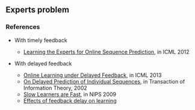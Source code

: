 ## Experts problem

### References
  - With timely feedback
    - [Learning the Experts for Online Sequence Prediction](http://icml.cc/2012/papers/471.pdf), in ICML 2012

  - With delayed feedback
    - [Online Learning under Delayed Feedback](https://www.ualberta.ca/~szepesva/papers/DelayedOnlineLearning.pdf), in ICML 2013
    - [On Delayed Prediction of Individual Sequences](http://ieeexplore.ieee.org/stamp/stamp.jsp?arnumber=1013136), in Transaction of Information Theory, 2002
    - [Slow Learners are Fast](http://alex.smola.org/papers/2009/LanSmoZin09.pdf), in NIPS 2009
    - [Effects of feedback delay on learning](http://jsterman.scripts.mit.edu/docs/Sterman-2009-EffectsofFeedback.pdf)
